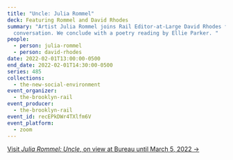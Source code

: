 ```yaml
---
title: "Uncle: Julia Rommel"
deck: Featuring Rommel and David Rhodes
summary: "Artist Julia Rommel joins Rail Editor-at-Large David Rhodes for a
  conversation. We conclude with a poetry reading by Ellie Parker. "
people:
  - person: julia-rommel
  - person: david-rhodes
date: 2022-02-01T13:00:00-0500
end_date: 2022-02-01T14:30:00-0500
series: 485
collections:
  - the-new-social-environment
event_organizer:
  - the-brooklyn-rail
event_producer:
  - the-brooklyn-rail
event_id: recEPkDWr4TXlfm6V
event_platform:
  - zoom
---
```

[Visit *Julia Rommel: Uncle*, on view at Bureau until March 5, 2022 →](https://bureau-inc.com/exhibitions/julia-rommel-uncle)